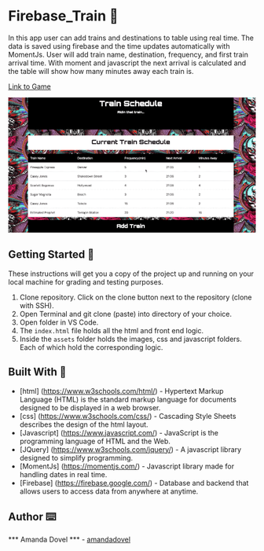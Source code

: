 # Firebase_Train 🚂

In this app user can add trains and destinations to table using real time. The data is saved using firebase and the time updates automatically with MomentJs. User will add train name, destination, frequency, and first train arrival time. With moment and javascript the next arrival is calculated and the table will show how many minutes away each train is. 

<a href="https://amandadovel.github.io/Firebase_Train/" target="_blank">Link to Game</a>

<img src="/assets/images/traingif.gify.gif" alt="trainGif">

## Getting Started 🏁

These instructions will get you a copy of the project up and running on your local machine for grading and testing purposes. 

1. Clone repository. Click on the clone button next to the repository (clone with SSH). 
2. Open Terminal and git clone (paste) into directory of your choice. 
3. Open folder in VS Code. 
4. The `index.html` file holds all the html and front end logic.
5. Inside the  `assets` folder holds the images, css and javascript folders. Each of which hold the corresponding logic. 

## Built With 🔧

* [html] (https://www.w3schools.com/html/) - Hypertext Markup Language (HTML) is the standard markup language for documents designed to be displayed in a web browser. 
* [css] (https://www.w3schools.com/css/) - Cascading Style Sheets describes the design of the html layout. 
* [Javascript] (https://www.javascript.com/) - JavaScript is the programming language of HTML and the Web.
* [JQuery] (https://www.w3schools.com/jquery/) - A javascript library designed to simplify programming.
* [MomentJs] (https://momentjs.com/) - Javascript library made for handling dates in real time. 
* [Firebase] (https://firebase.google.com/) - Database and backend that allows users to access data from anywhere at    anytime.


## Author ⌨️
*** Amanda Dovel *** - [amandadovel](https://github.com/amandadovel)